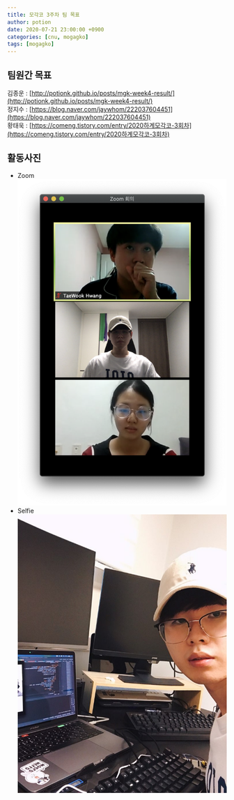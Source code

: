 ```yaml
---
title: 모각코 3주차 팀 목표
author: potion
date: 2020-07-21 23:00:00 +0900
categories: [cnu, mogagko]
tags: [mogagko]
---
```


## 팀원간 목표

김종운 : [http://potionk.github.io/posts/mgk-week4-result/](http://potionk.github.io/posts/mgk-week4-result/)<br>
정지수 : [https://blog.naver.com/jaywhom/222037604451](https://blog.naver.com/jaywhom/222037604451)<br>
황태욱 : [https://comeng.tistory.com/entry/2020하계모각코-3회차](https://comeng.tistory.com/entry/2020하계모각코-3회차)

## 활동사진
* Zoom
![Zoom](/assets/img/mogagko/week4_zoom.png)
* Selfie
![Selfie](/assets/img/mogagko/week4_selfie.jpeg)